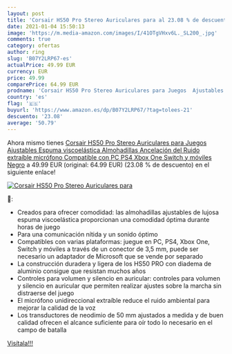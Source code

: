 ```yaml
---
layout: post
title: 'Corsair HS50 Pro Stereo Auriculares para al 23.08 % de descuento'
date: 2021-01-04 15:50:13
image: 'https://m.media-amazon.com/images/I/41OTgVHxv6L._SL200_.jpg'
comments: true
category: ofertas
author: ring
slug: 'B07Y2LRP67-es'
actualPrice: 49.99 EUR
currency: EUR
price: 49.99
comparePrice: 64.99 EUR
prodname: 'Corsair HS50 Pro Stereo Auriculares para Juegos  Ajustables Espuma viscoelástica Almohadillas  Ancelación del Ruido extraíble micrófono  Compatible con PC  PS4  Xbox One  Switch y móviles   Negro'
country: 'es'
flag: '🇪🇸'
buyurl: 'https://www.amazon.es/dp/B07Y2LRP67/?tag=tolees-21'
descuento: '23.08'
average: '50.79'
---
```


Ahora mismo tienes [Corsair HS50 Pro Stereo Auriculares para Juegos  Ajustables Espuma viscoelástica Almohadillas  Ancelación del Ruido extraíble micrófono  Compatible con PC  PS4  Xbox One  Switch y móviles   Negro](https://www.amazon.es/dp/B07Y2LRP67/?tag=tolees-21) a 49.99 EUR (original: 64.99 EUR) (23.08 %  de descuento) en el siguiente enlace!

[![Corsair HS50 Pro Stereo Auriculares para](https://m.media-amazon.com/images/I/41OTgVHxv6L._SL200_.jpg)](https://www.amazon.es/dp/B07Y2LRP67/?tag=tolees-21)

🔎:

- Creados para ofrecer comodidad: las almohadillas ajustables de lujosa espuma viscoelástica proporcionan una comodidad óptima durante horas de juego
- Para una comunicación nítida y un sonido óptimo
- Compatibles con varias plataformas: juegue en PC, PS4, Xbox One, Switch y móviles a través de un conector de 3,5 mm, puede ser necesario un adaptador de Microsoft que se vende por separado
- La construcción duradera y ligera de los HS50 PRO con diadema de aluminio consigue que resistan muchos años
- Controles para volumen y silencio en auricular: controles para volumen y silencio en auricular que permiten realizar ajustes sobre la marcha sin distraerse del juego
- El micrófono unidireccional extraíble reduce el ruido ambiental para mejorar la calidad de la voz
- Los transductores de neodimio de 50 mm ajustados a medida y de buen calidad ofrecen el alcance suficiente para oír todo lo necesario en el campo de batalla

[Visítala!!!](https://www.amazon.es/dp/B07Y2LRP67/?tag=tolees-21)
